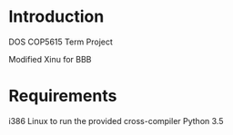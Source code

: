 Introduction
============

DOS COP5615 Term Project

Modified Xinu for BBB

Requirements
============

i386 Linux to run the provided cross-compiler
Python 3.5

